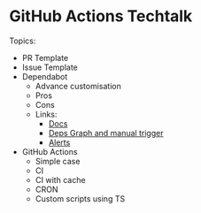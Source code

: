 # GitHub Actions Techtalk

Topics:

- PR Template
- Issue Template
- Dependabot
  - Advance customisation
  - Pros
  - Cons
  - Links:
    - [Docs](https://docs.github.com/en/github/administering-a-repository/configuration-options-for-dependency-updates)
    - [Deps Graph and manual trigger](https://github.com/Jozwiaczek/github-actions-techtalk/network/updates)
    - [Alerts](https://github.com/Jozwiaczek/github-actions-techtalk/security/dependabot)
- GitHub Actions
  - Simple case
  - CI
  - CI with cache
  - CRON
  - Custom scripts using TS
